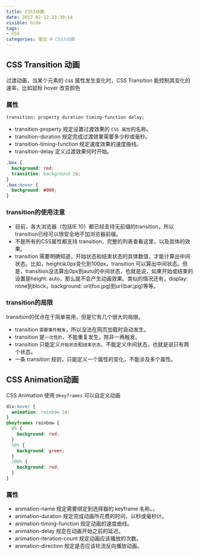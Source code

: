 ```yaml
---
title: CSS3动画
date: 2017-02-22 23:39:14
visible: hide
tags:
- CSS
categories: 笔记 # CSS3动画
---
```

<!--more-->
## CSS Transition 动画
过渡动画，当某个元素的 css 属性发生变化时，CSS Transition 能控制其变化的速率，比如鼠标 hover 改变颜色 

### 属性
`transition: property duration timing-function delay;`
- transition-property	规定设置过渡效果的 `CSS 属性`的名称。
- transition-duration	规定完成过渡效果需要多少秒或毫秒。
- transition-timing-function	规定速度效果的速度曲线。
- transition-delay	定义过渡效果何时开始。
```css
.box {
  background: red;
  transition: background 2s;
}
.box:hover {
  background: #000;
}
```

### transition的使用注意
- 目前，各大浏览器（包括IE 10）都已经支持无前缀的transition，所以transition已经可以很安全地不加浏览器前缀。
- 不是所有的CSS属性都支持 transition，完整的列表查看这里，以及具体的效果。
- transition 需要明确知道，开始状态和结束状态的具体数值，才能计算出中间状态。比如，height从0px变化到100px，transition 可以算出中间状态。但是，transition没法算出0px到auto的中间状态，也就是说，如果开始或结束的设置是height: auto，那么就不会产生动画效果。类似的情况还有，display: none到block，background: url(foo.jpg)到url(bar.jpg)等等。

### transition的局限
transition的优点在于简单易用，但是它有几个很大的局限。
- transition `需要事件触发`，所以没法在网页加载时自动发生。
- transition 是`一次性的`，不能重复发生，除非一再触发。
- transition 只能定义`开始状态`和`结束状态`，不能定义中间状态，也就是说只有两个状态。
- 一条 transition 规则，只能定义一个属性的变化，不能涉及多个属性。

## CSS Animation动画
CSS Animation 使用 `@keyframes` 可以自定义动画
```css
div:hover {
  animation: rainbow 1s;
}
@keyframes rainbow {
  0% {
    background: red;
  }
  50% {
    background: green;
  }
  100% {
    background: red;
  }
}
```

### 属性
- animation-name	规定需要绑定到选择器的 keyframe 名称。。
- animation-duration	规定完成动画所花费的时间，以秒或毫秒计。
- animation-timing-function	规定动画的速度曲线。
- animation-delay	规定在动画开始之前的延迟。
- animation-iteration-count	规定动画应该播放的次数。
- animation-direction	规定是否应该轮流反向播放动画。

